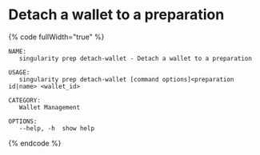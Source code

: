 # Detach a wallet to a preparation

{% code fullWidth="true" %}
```
NAME:
   singularity prep detach-wallet - Detach a wallet to a preparation

USAGE:
   singularity prep detach-wallet [command options]<preparation id|name> <wallet_id>

CATEGORY:
   Wallet Management

OPTIONS:
   --help, -h  show help
```
{% endcode %}
